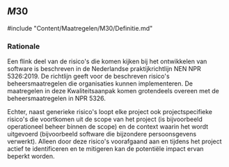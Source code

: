 ## $M30$

#include "Content/Maatregelen/M30/Definitie.md"

### Rationale

Een flink deel van de risico's die komen kijken bij het ontwikkelen van software is beschreven in de Nederlandse praktijkrichtlijn NEN NPR 5326:2019. De richtlijn geeft voor de beschreven risico's beheersmaatregelen die organisaties kunnen implementeren. De maatregelen in deze Kwaliteitsaanpak komen grotendeels overeen met de beheersmaatregelen in NPR 5326.

Echter, naast generieke risico's loopt elke project ook projectspecifieke risico's die voortkomen uit de scope van het project (is bijvoorbeeld operationeel beheer binnen de scope) en de context waarin het wordt uitgevoerd (bijvoorbeeld software die bijzondere persoonsgevens verwerkt). Alleen door deze risico's voorafgaand aan en tijdens het project actief te identificeren en te mitigeren kan de potentiële impact ervan beperkt worden.
